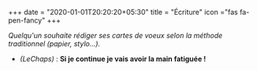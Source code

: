 +++
date = "2020-01-01T20:20:20+05:30"
title = "Écriture"
icon ="fas fa-pen-fancy"
+++

_Quelqu'un souhaite rédiger ses cartes de voeux selon la méthode traditionnel (papier, stylo...)._

* _(LeChaps)_ : **Si je continue je vais avoir la main fatiguée !**
